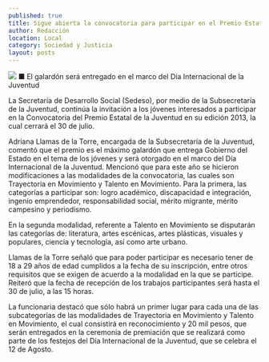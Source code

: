 ```yaml
---
published: true
title: Sigue abierta la convocatoria para participar en el Premio Estatal de la Juventud
author: Redacción
location: Local
category: Sociedad y Justicia
layout: posts
---
```


![](http://i.imgur.com/unIoINKm.jpg)
■ El galardón será entregado en el marco del Día Internacional de la Juventud

La Secretaría de Desarrollo Social (Sedeso), por medio de la Subsecretaría de la Juventud, continúa la invitación a los jóvenes interesados a participar en la Convocatoria del Premio Estatal de la Juventud en su edición 2013, la cual cerrará el 30 de julio.

Adriana Llamas de la Torre, encargada de la Subsecretaría de la Juventud, comentó que el premio es el máximo galardón que entrega Gobierno del Estado en el tema de los jóvenes y será otorgado en el marco del Día Internacional de la Juventud.
Mencionó que para este año se hicieron modificaciones a las modalidades de la convocatoria, las cuales son Trayectoria en Movimiento y Talento en Movimiento. Para la primera, las categorías a participar son: logro académico, discapacidad e integración, ingenio emprendedor, responsabilidad social, mérito migrante, mérito campesino y periodismo.

En la segunda modalidad, referente a Talento en Movimiento se disputarán las categorías de: literatura, artes escénicas, artes plásticas, visuales y populares, ciencia y tecnología, así como arte urbano.

Llamas de la Torre señaló que para poder participar es necesario tener de 18 a 29 años de edad cumplidos a la fecha de su inscripción, entre otros requisitos que se exigen de acuerdo a la modalidad en la que se participe. 
Reiteró que la fecha de recepción de los trabajos participantes será hasta el 30 de julio, a las 15 horas.

La funcionaria destacó que sólo habrá un primer lugar para cada una de las subcategorías de las modalidades de Trayectoria en Movimiento y Talento en Movimiento, el cual consistirá en reconocimiento y 20 mil pesos, que serán entregados en la ceremonia de premiación que se realizará como parte de los festejos del Día Internacional de la Juventud, que se celebra el 12 de Agosto.
